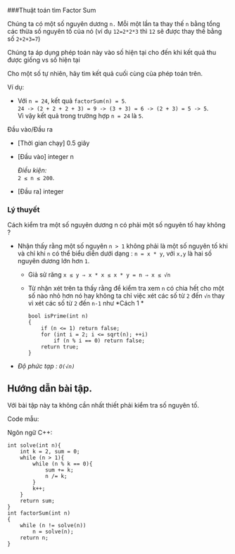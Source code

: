 ###Thuật toán tìm Factor Sum

Chúng ta có một số nguyên dương `n.` Mỗi một lần ta thay thế `n` bằng tổng các thừa số nguyên tố của nó (ví dụ `12=2*2*3` thì `12` sẽ được thay thế bằng số `2+2+3=7`)

Chúng ta áp dụng phép toán này vào số hiện tại cho đến khi kết quả thu được giống vs số hiện tại

Cho một số tự nhiên, hãy tìm kết quả cuối cùng của phép toán trên.

Ví dụ:

-   Với `n = 24`, kết quả `factorSum(n) = 5`.\
    `24 -> (2 + 2 + 2 + 3) = 9 -> (3 + 3) = 6 -> (2 + 3) = 5 -> 5`.\
    Vì vậy kết quả trong trường hợp `n = 24` là `5`.

Đầu vào/Đầu ra

-   [Thời gian chạy] 0.5 giây

-   [Đầu vào] integer n

    *Điều kiện:*\
    `2 ≤ n ≤ 200`.

-   [Đầu ra] integer

### Lý thuyết

Cách kiểm tra một số nguyên dương n có phải một số nguyên tố hay không ? 

-   Nhận thấy rằng một số nguyên `n > 1` không phải là một số nguyên tố khi và chỉ khi `n` có thể biểu diễn dưới dạng : `n = x * y`, với `x,y` là hai số nguyên dương lớn hơn `1`.
    -   Giả sử răng `x ≤ y ⇒ x * x ≤ x * y = n ⇒ x ≤ √n` 
    -   Từ nhận xét trên ta thấy rằng để kiểm tra xem `n` có chia hết cho một số nào nhỏ hơn nó hay không ta chỉ việc xét các số từ `2` đến `√n` thay vì xét các số từ `2` đến `n-1` như *Cách 1 *

        ```
        bool isPrime(int n)
        {
            if (n <= 1) return false;
            for (int i = 2; i <= sqrt(n); ++i)
                if (n % i == 0) return false;
            return true;
        }

        ```

-   *Độ phức tạp : `O(√n)`*

Hướng dẫn bài tập.
------------------

Với bài tập này ta không cần nhất thiết phải kiểm tra số nguyên tố.

Code mẫu:

Ngôn ngữ C++:

```
int solve(int n){
    int k = 2, sum = 0;
    while (n > 1){
        while (n % k == 0){
            sum += k;
            n /= k;
        }
        k++;
    }
    return sum;
}
int factorSum(int n)
{
    while (n != solve(n))
        n = solve(n);
    return n;
}
```